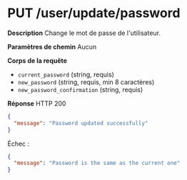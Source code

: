 # PUT /user/update/password

**Description**
Change le mot de passe de l'utilisateur.

**Paramètres de chemin**
Aucun

**Corps de la requête**
- `current_password` (string, requis)
- `new_password` (string, requis, min 8 caractères)
- `new_password_confirmation` (string, requis)

**Réponse**
HTTP 200

```json
{
  "message": "Password updated successfully"
}
```

Échec :

```json
{
  "message": "Password is the same as the current one"
}
```
